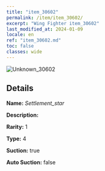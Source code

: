 ```yaml
---
title: "item_30602"
permalink: /item/item_30602/
excerpt: "Wing Fighter item_30602"
last_modified_at: 2024-01-09
locale: en
ref: "item_30602.md"
toc: false
classes: wide
---
```



 ![Unknown_30602](/images/item/Settlement_star_p.png)



## Details

 **Name:** *Settlement_star* 

 **Description:** 

 **Rarity:** 1 

 **Type:** 4 

 **Suction:** true 

 **Auto Suction:** false 


